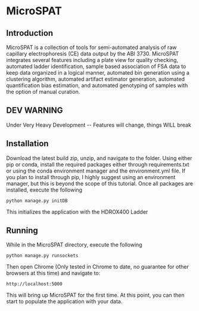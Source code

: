 # MicroSPAT

## Introduction
MicroSPAT is a collection of tools for semi-automated analysis of raw capillary electrophoresis (CE) data output by the ABI 3730. MicroSPAT integrates several features including a plate view for quality checking, automated ladder identification, sample based association of FSA data to keep data organized in a logical manner, automated bin generation using a clustering algorithm, automated artifact estimator generation, automated quantification bias estimation, and automated genotyping of samples with the option of manual curation.

## DEV WARNING
Under Very Heavy Development -- Features will change, things WILL break

## Installation
Download the latest build zip, unzip, and navigate to the folder.  Using either pip or conda, install the required packages either through requirements.txt or using the conda environment manager and the environment.yml file.  If you plan to install through pip, I highly suggest using an environment manager, but this is beyond the scope of this tutorial. Once all packages are installed, execute the following

```
python manage.py initDB
```

This initializes the application with the HDROX400 Ladder

## Running
While in the MicroSPAT directory, execute the following

```
python manage.py runsockets
```

Then open Chrome (Only tested in Chrome to date, no guarantee for other browsers at this time) and navigate to:
```
http://localhost:5000
```

This will bring up MicroSPAT for the first time.  At this point, you can then start to populate the application with your data.
